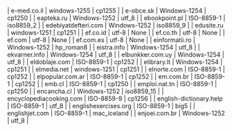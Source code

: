 | e-med.co.il | windows-1255 | cp1255 |
| e-obce.sk | Windows-1254 | cp1250 |
| eapteka.ru | Windows-1252 | utf_8 |
| ebookpoint.pl | ISO-8859-1 | iso8859_2 |
| edebiyatdefteri.com | Windows-1252 | iso8859_9 |
| edusite.ru | windows-1251 | cp1251 |
| ef.co.id | utf-8 | None |
| ef.co.th | utf-8 | None |
| ef.com | utf-8 | None |
| ef.com.es | utf-8 | None |
| einformatii.ro | Windows-1252 | hp_roman8 |
| eistra.info | Windows-1254 | utf_8 |
| ekvarner.info | Windows-1254 | utf_8 |
| elbunkker.com.uy | Windows-1254 | utf_8 |
| eldoblaje.com | ISO-8859-1 | cp1252 |
| elibrary.lt | Windows-1254 | cp1251 |
| elmedia.net | windows-1251 | cp1251 |
| elnorte.com | ISO-8859-1 | cp1252 |
| elpopular.com.ar | ISO-8859-1 | cp1252 |
| em.com.br | ISO-8859-1 | cp1252 |
| emb.cl | ISO-8859-1 | cp1250 |
| emploi.nat.tn | ISO-8859-1 | cp1250 |
| encancha.cl | Windows-1252 | iso8859_15 |
| encyclopediacooking.com | ISO-8859-9 | cp1256 |
| english-dictionary.help | ISO-8859-1 | utf_8 |
| englishexercises.org | ISO-8859-1 | big5 |
| englishjet.com | ISO-8859-1 | mac_iceland |
| enjoei.com.br | Windows-1252 | utf_8 |
